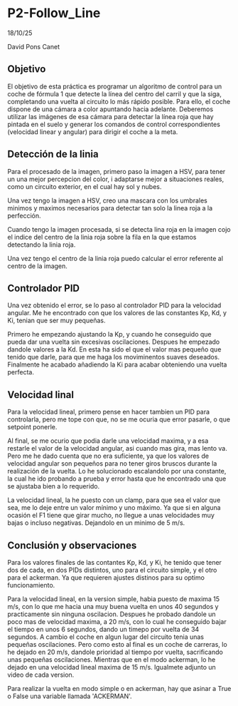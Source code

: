 # P2-Follow_Line

18/10/25

David Pons Canet

## Objetivo

El objetivo de esta práctica es programar un algoritmo de control para un 
coche de fórmula 1 que detecte la línea del centro del carril y que la siga, 
completando una vuelta al circuito lo más rápido posible. Para ello, el coche 
dispone de una cámara a color apuntando hacia adelante. Deberemos utilizar 
las imágenes de esa cámara para detectar la línea roja que hay pintada en el 
suelo y generar los comandos de control correspondientes (velocidad linear y 
angular) para dirigir el coche a la meta. 

## Detección de la linia

Para el procesado de la imagen, primero paso la imagen a HSV, para tener un
una mejor percepcion del color, i adaptarse mejor a situaciones reales, como
un circuito exterior, en el cual hay sol y nubes.

Una vez tengo la imagen a HSV, creo una mascara con los umbrales minimos y
maximos necesarios para detectar tan solo la linea roja a la perfección.

Cuando tengo la imagen procesada, si se detecta lina roja en la imagen cojo
el indice del centro de la linia roja sobre la fila en la que estamos 
detectando la linia roja.

Una vez tengo el centro de la linia roja puedo calcular el error referente al
centro de la imagen.

## Controlador PID

Una vez obtenido el error, se lo paso al controlador PID para la velocidad angular.
Me he encontrado con que los valores de las constantes Kp, Kd, y Ki, tenian que ser
muy pequeñas.

Primero he empezando ajustando la Kp, y cuando he conseguido que pueda dar una 
vuelta sin excesivas oscilaciones. Despues he empezado dandole valores a la Kd.
En esta ha sido el que el valor mas pequeño que tenido que darle, para que me haga
los moviminentos suaves deseados. Finalmente he acabado añadiendo la Ki para acabar
obteniendo una vuelta perfecta.

## Velocidad linal

Para la velocidad lineal, primero pense en hacer tambien un PID para controlarla,
pero me tope con que, no se me ocuria que error pasarle, o que setpoint ponerle.

Al final, se me ocurio que podia darle una velocidad maxima, y a esa restarle el 
valor de la velocidad angular, asi cuando mas gira, mas lento va. Pero me he dado
cuenta que no era suficiente, ya que los valores de velocidad angular son pequeños
para no tener giros bruscos durante la realización de la vuelta. Lo he solucionado
escalandolo por una constante, la cual he ido probando a prueba y error hasta que
he encontrado una que se ajustaba bien a lo requerido.

La velocidad lineal, la he puesto con un clamp, para que sea el valor que sea, me
lo deje entre un valor mínimo y uno máximo. Ya que si en alguna ocasión el F1 tiene
que girar mucho, no llegue a unas velocidades muy bajas o incluso negativas.
Dejandolo en un minimo de 5 m/s.

## Conclusión y observaciones

Para los valores finales de las contantes Kp, Kd, y Ki, he tenido que tener dos
de cada, en dos PIDs distintos, uno para el circuito simple, y el otro para el
ackerman. Ya que requieren ajustes distinos para su optimo funcionamiento.

Para la velocidad lineal, en la version simple, habia puesto de maxima 15 m/s, con
lo que me hacia una muy buena vuelta en unos 40 segundos y practicamente sin 
ninguna oscilacion. Despues he probado dandole un poco mas de velocidad maxima,
a 20 m/s, con lo cual he conseguido bajar el tiempo en unos 6 segundos, dando
un timepo por vuelta de 34 segundos. A cambio el coche en algun lugar del circuito
tenia unas pequeñas oscilaciones. Pero como esto al final es un coche de carreras, 
lo he dejado en 20 m/s, dandole prioridad al tiempo por vuelta, sacrificando unas 
pequeñas oscilaciones. Mientras que en el modo ackerman, lo he dejado en una 
velocidad lineal maxima de 15 m/s. Igualmete adjunto un video de cada version.

Para realizar la vuelta en modo simple o en ackerman, hay que asinar a True o False
una variable llamada 'ACKERMAN'.
